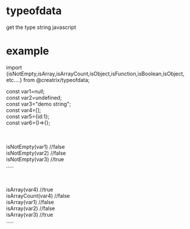 # typeofdata
get the type string javascript


# example
import {isNotEmpty,isArray,isArrayCount,isObject,isFunction,isBoolean,isObject, etc....} from @creatrix/typeofdata;

const var1=null;<br />
const var2=undefined; <br />
const var3="demo string";<br />
const var4=[];<br />
const var5={id:1};<br />
const var6=()=>{};<br />

<br /><br />
isNotEmpty(var1) //false<br />
isNotEmpty(var2) //false<br />
isNotEmpty(var3) //true<br />
.....

<br /><br />
isArray(var4) //true<br />
isArrayCount(var4) //false<br />
isArray(var1) //false<br />
isArray(var2) //false<br />
isArray(var3) //true<br />
.....
